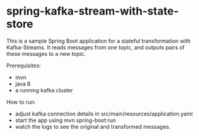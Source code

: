 # spring-kafka-stream-with-state-store

This is a sample Spring Boot application for a stateful transformation with Kafka-Streams. It reads messages from one topic, and outputs pairs of these messages to a new topic. 

Prerequisites:

* mvn 
* java 8
* a running kafka cluster

How to run: 
* adjust kafka connection details in src/main/resources/application.yaml
* start the app using mvn spring-boot:run
* watch the logs to see the original and transformed messages. 


